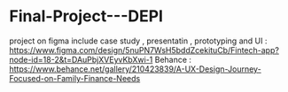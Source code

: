 # Final-Project---DEPI
project on figma include case study , presentatin , prototyping and UI : https://www.figma.com/design/5nuPN7WsH5bddZcekituCb/Fintech-app?node-id=18-2&t=DAuPbjXVEyvKbXwi-1 
Behance : https://www.behance.net/gallery/210423839/A-UX-Design-Journey-Focused-on-Family-Finance-Needs
